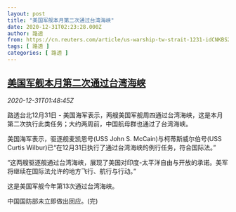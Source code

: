 ```yaml
---
layout: post
title: "美国军舰本月第二次通过台湾海峡"
date: 2020-12-31T02:23:28.000Z
author: 路透
from: https://cn.reuters.com/article/us-warship-tw-strait-1231-idCNKBS29503V
tags: [ 路透 ]
categories: [ 路透 ]
---
```

<!--1609381408000-->
[美国军舰本月第二次通过台湾海峡](https://cn.reuters.com/article/us-warship-tw-strait-1231-idCNKBS29503V)
------

<div>
<div><i>2020-12-31T01:48:45Z</i></div><p>路透台北12月31日 - 美国海军表示，两艘美国军舰周四通过台湾海峡，这是本月第二次执行此类任务；大约两周前，中国航母群也通过了台湾海峡。</p><p>美国海军表示，驱逐舰麦凯恩号(USS John S. McCain)与柯蒂斯威尔伯号(USS Curtis Wilbur)已“在12月31日执行了通过台湾海峡的例行任务，符合国际法。”</p><p>“这两艘驱逐舰通过台湾海峡，展现了美国对印度-太平洋自由与开放的承诺。美军将继续在国际法允许的地方飞行、航行与行动。”</p><p>这是美国军舰今年第13次通过台湾海峡。</p><p>中国国防部未立即做出回应。(完)</p>
</div>
